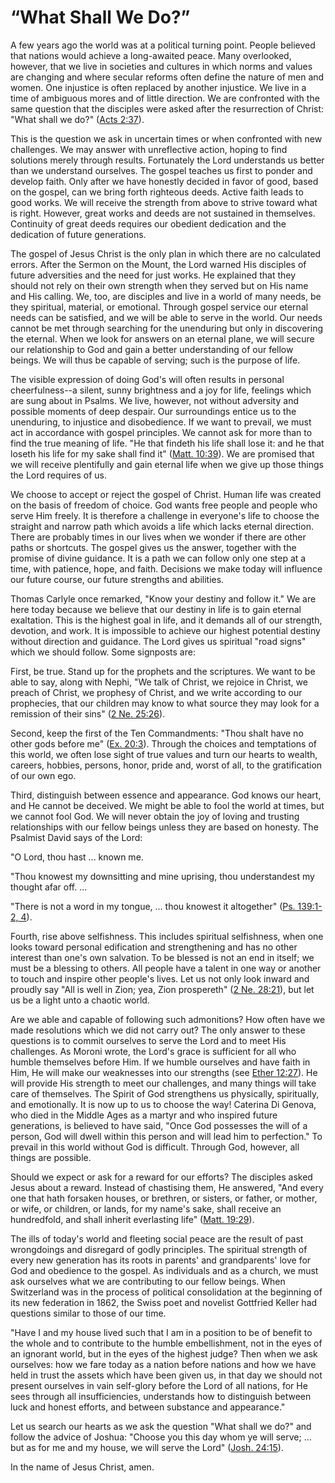 # “What Shall We Do?”

A few years ago the world was at a political turning point. People believed
that nations would achieve a long-awaited peace. Many overlooked, however,
that we live in societies and cultures in which norms and values are changing
and where secular reforms often define the nature of men and women. One
injustice is often replaced by another injustice. We live in a time of
ambiguous mores and of little direction. We are confronted with the same
question that the disciples were asked after the resurrection of Christ: "What
shall we do?" ([Acts
2:37](https://www.lds.org/scriptures/nt/acts/2.37?lang=eng#36)).

This is the question we ask in uncertain times or when confronted with new
challenges. We may answer with unreflective action, hoping to find solutions
merely through results. Fortunately the Lord understands us better than we
understand ourselves. The gospel teaches us first to ponder and develop faith.
Only after we have honestly decided in favor of good, based on the gospel, can
we bring forth righteous deeds. Active faith leads to good works. We will
receive the strength from above to strive toward what is right. However, great
works and deeds are not sustained in themselves. Continuity of great deeds
requires our obedient dedication and the dedication of future generations.

The gospel of Jesus Christ is the only plan in which there are no calculated
errors. After the Sermon on the Mount, the Lord warned His disciples of future
adversities and the need for just works. He explained that they should not
rely on their own strength when they served but on His name and His calling.
We, too, are disciples and live in a world of many needs, be they spiritual,
material, or emotional. Through gospel service our eternal needs can be
satisfied, and we will be able to serve in the world. Our needs cannot be met
through searching for the unenduring but only in discovering the eternal. When
we look for answers on an eternal plane, we will secure our relationship to
God and gain a better understanding of our fellow beings. We will thus be
capable of serving; such is the purpose of life.

The visible expression of doing God's will often results in personal
cheerfulness--a silent, sunny brightness and a joy for life, feelings which
are sung about in Psalms. We live, however, not without adversity and possible
moments of deep despair. Our surroundings entice us to the unenduring, to
injustice and disobedience. If we want to prevail, we must act in accordance
with gospel principles. We cannot ask for more than to find the true meaning
of life. "He that findeth his life shall lose it: and he that loseth his life
for my sake shall find it" ([Matt.
10:39](https://www.lds.org/scriptures/nt/matt/10.39?lang=eng#38)). We are
promised that we will receive plentifully and gain eternal life when we give
up those things the Lord requires of us.

We choose to accept or reject the gospel of Christ. Human life was created on
the basis of freedom of choice. God wants free people and people who serve Him
freely. It is therefore a challenge in everyone's life to choose the straight
and narrow path which avoids a life which lacks eternal direction. There are
probably times in our lives when we wonder if there are other paths or
shortcuts. The gospel gives us the answer, together with the promise of divine
guidance. It is a path we can follow only one step at a time, with patience,
hope, and faith. Decisions we make today will influence our future course, our
future strengths and abilities.

Thomas Carlyle once remarked, "Know your destiny and follow it." We are here
today because we believe that our destiny in life is to gain eternal
exaltation. This is the highest goal in life, and it demands all of our
strength, devotion, and work. It is impossible to achieve our highest
potential destiny without direction and guidance. The Lord gives us spiritual
"road signs" which we should follow. Some signposts are:

First, be true. Stand up for the prophets and the scriptures. We want to be
able to say, along with Nephi, "We talk of Christ, we rejoice in Christ, we
preach of Christ, we prophesy of Christ, and we write according to our
prophecies, that our children may know to what source they may look for a
remission of their sins" ([2 Ne.
25:26](https://www.lds.org/scriptures/bofm/2-ne/25.26?lang=eng#25)).

Second, keep the first of the Ten Commandments: "Thou shalt have no other gods
before me" ([Ex. 20:3](https://www.lds.org/scriptures/ot/ex/20.3?lang=eng#2)).
Through the choices and temptations of this world, we often lose sight of true
values and turn our hearts to wealth, careers, hobbies, persons, honor, pride
and, worst of all, to the gratification of our own ego.

Third, distinguish between essence and appearance. God knows our heart, and He
cannot be deceived. We might be able to fool the world at times, but we cannot
fool God. We will never obtain the joy of loving and trusting relationships
with our fellow beings unless they are based on honesty. The Psalmist David
says of the Lord:

"O Lord, thou hast ... known me.

"Thou knowest my downsitting and mine uprising, thou understandest my thought
afar off. ...

"There is not a word in my tongue, ... thou knowest it altogether" ([Ps.
139:1-2, 4](https://www.lds.org/scriptures/ot/ps/139.1-2%2C4?lang=eng#0)).

Fourth, rise above selfishness. This includes spiritual selfishness, when one
looks toward personal edification and strengthening and has no other interest
than one's own salvation. To be blessed is not an end in itself; we must be a
blessing to others. All people have a talent in one way or another to touch
and inspire other people's lives. Let us not only look inward and proudly say
"All is well in Zion; yea, Zion prospereth" ([2 Ne.
28:21](https://www.lds.org/scriptures/bofm/2-ne/28.21?lang=eng#20)), but let
us be a light unto a chaotic world.

Are we able and capable of following such admonitions? How often have we made
resolutions which we did not carry out? The only answer to these questions is
to commit ourselves to serve the Lord and to meet His challenges. As Moroni
wrote, the Lord's grace is sufficient for all who humble themselves before
Him. If we humble ourselves and have faith in Him, He will make our weaknesses
into our strengths (see [Ether
12:27](https://www.lds.org/scriptures/bofm/ether/12.27?lang=eng#26)). He will
provide His strength to meet our challenges, and many things will take care of
themselves. The Spirit of God strengthens us physically, spiritually, and
emotionally. It is now up to us to choose the way! Caterina Di Genova, who
died in the Middle Ages as a martyr and who inspired future generations, is
believed to have said, "Once God possesses the will of a person, God will
dwell within this person and will lead him to perfection." To prevail in this
world without God is difficult. Through God, however, all things are possible.

Should we expect or ask for a reward for our efforts? The disciples asked
Jesus about a reward. Instead of chastising them, He answered, "And every one
that hath forsaken houses, or brethren, or sisters, or father, or mother, or
wife, or children, or lands, for my name's sake, shall receive an hundredfold,
and shall inherit everlasting life" ([Matt.
19:29](https://www.lds.org/scriptures/nt/matt/19.29?lang=eng#28)).

The ills of today's world and fleeting social peace are the result of past
wrongdoings and disregard of godly principles. The spiritual strength of every
new generation has its roots in parents' and grandparents' love for God and
obedience to the gospel. As individuals and as a church, we must ask ourselves
what we are contributing to our fellow beings. When Switzerland was in the
process of political consolidation at the beginning of its new federation in
1862, the Swiss poet and novelist Gottfried Keller had questions similar to
those of our time.

"Have I and my house lived such that I am in a position to be of benefit to
the whole and to contribute to the humble embellishment, not in the eyes of an
ignorant world, but in the eyes of the highest judge? Then when we ask
ourselves: how we fare today as a nation before nations and how we have held
in trust the assets which have been given us, in that day we should not
present ourselves in vain self-glory before the Lord of all nations, for He
sees through all insufficiencies, understands how to distinguish between luck
and honest efforts, and between substance and appearance."

Let us search our hearts as we ask the question "What shall we do?" and follow
the advice of Joshua: "Choose you this day whom ye will serve; ... but as for me
and my house, we will serve the Lord" ([Josh.
24:15](https://www.lds.org/scriptures/ot/josh/24.15?lang=eng#14)).

In the name of Jesus Christ, amen.

